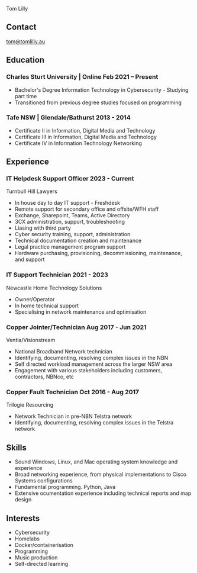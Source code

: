 <link rel="stylesheet" type="text/css" href="info.css">

<span class="name">Tom Lilly</span>

<span class="info">

</span>

## Contact

tom@tomlilly.au

## Education

### Charles Sturt University | <location> Online </location> <time> Feb 2021 – Present </time>

- Bachelor's Degree Information Technology in Cybersecurity - Studying part time
- Transitioned from previous degree studies focused on programming

### Tafe NSW | <location> Glendale/Bathurst </location> <time> 2013 - 2014 </time>

- Certificate II in Information, Digital Media and Technology
- Certificate III in Information, Digital Media and Technology
- Certificate IV in Information Technology Networking

## Experience

### IT Helpdesk Support Officer <time> 2023 - Current </time>

<location> Turnbull Hill Lawyers </location>

- In house day to day IT support - Freshdesk
- Remote support for secondary office and offsite/WFH staff
- Exchange, Sharepoint, Teams, Active Directory
- 3CX administration, support, troubleshooting
- Liasing with third party 
- Cyber security training, support, administration
- Technical documentation creation and maintenance
- Legal practice management program support
- Hardware purchasing, provisioning, decommissioning, maintenance, and support

### IT Support Technician <time> 2021 - 2023 </time>

<location> Newcastle Home Technology Solutions </location>

- Owner/Operator
- In home technical support
- Specialising in network maintenance and optimisation
  
### Copper Jointer/Technician <time> Aug 2017 - Jun 2021 </time>

<location> Ventia/Visionstream </location>

- National Broadband Network technician
- Identifying, documenting, resolving complex issues in the NBN
- Self directed workload management across the larger NSW area
- Engagement with various stakeholders including customers, contractors, NBNco, etc

### Copper Fault Technician <time> Oct 2016 - Aug 2017 </time>

<location> Trilogie Resourcing </location>

- Network Technician in pre-NBN Telstra network
- Identifying, documenting, resolving complex issues in the Telstra network

## Skills

- Sound Windows, Linux, and Mac operating system knowledge and experience
- Broad networking experience, from physical implementations to Cisco Systems configurations
- Fundamental programming. Python, Java
- Extensive ocumentation experience including technical reports and map design

## Interests

- Cybersecurity
- Homelabs
- Docker/containerisation
- Programming
- Music production
- Self-directed learning

